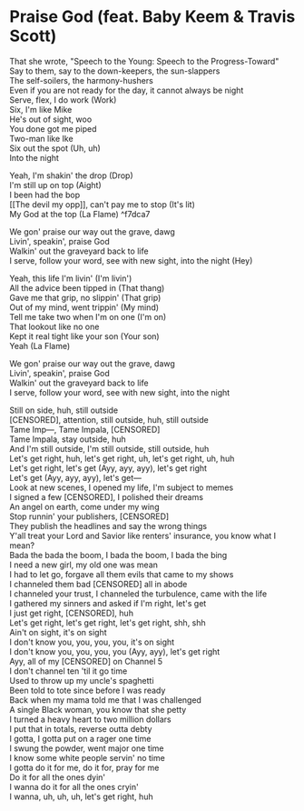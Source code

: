 # Praise God (feat. Baby Keem & Travis Scott)

That she wrote, "Speech to the Young: Speech to the Progress-Toward"  
Say to them, say to the down-keepers, the sun-slappers  
The self-soilers, the harmony-hushers  
Even if you are not ready for the day, it cannot always be night  
Serve, flex, I do work (Work)  
Six, I'm like Mike  
He's out of sight, woo  
You done got me piped  
Two-man like Ike  
Six out the spot (Uh, uh)  
Into the night  

Yeah, I'm shakin' the drop (Drop)  
I'm still up on top (Aight)  
I been had the bop  
[[The devil my opp]], can't pay me to stop (It's lit)  
My God at the top (La Flame)   ^f7dca7

We gon' praise our way out the grave, dawg  
Livin', speakin', praise God  
Walkin' out the graveyard back to life  
I serve, follow your word, see with new sight, into the night (Hey)  

Yeah, this life I'm livin' (I'm livin')  
All the advice been tipped in (That thang)  
Gave me that grip, no slippin' (That grip)  
Out of my mind, went trippin' (My mind)  
Tell me take two when I'm on one (I'm on)  
That lookout like no one  
Kept it real tight like your son (Your son)  
Yeah (La Flame)  

We gon' praise our way out the grave, dawg  
Livin', speakin', praise God  
Walkin' out the graveyard back to life  
I serve, follow your word, see with new sight, into the night  

Still on side, huh, still outside  
[CENSORED], attention, still outside, huh, still outside  
Tame Imp—, Tame Impala, [CENSORED]  
Tame Impala, stay outside, huh  
And I'm still outside, I'm still outside, still outside, huh  
Let's get right, huh, let's get right, uh, let's get right, uh, huh  
Let's get right, let's get (Ayy, ayy, ayy), let's get right  
Let's get (Ayy, ayy, ayy), let's get—  
Look at new scenes, I opened my life, I'm subject to memes  
I signed a few [CENSORED], I polished their dreams  
An angel on earth, come under my wing  
Stop runnin' your publishers, [CENSORED]  
They publish the headlines and say the wrong things  
Y'all treat your Lord and Savior like renters' insurance, you know what I mean?  
Bada the bada the boom, I bada the boom, I bada the bing  
I need a new girl, my old one was mean  
I had to let go, forgave all them evils that came to my shows  
I channeled them bad [CENSORED] all in abode  
I channeled your trust, I channeled the turbulence, came with the life  
I gathered my sinners and asked if I'm right, let's get  
I just get right, [CENSORED], huh  
Let's get right, let's get right, let's get right, shh, shh  
Ain't on sight, it's on sight  
I don't know you, you, you, you, it's on sight  
I don't know you, you, you, you (Ayy, ayy), let's get right  
Ayy, all of my [CENSORED] on Channel 5  
I don't channel ten 'til it go time  
Used to throw up my uncle's spaghetti  
Been told to tote since before I was ready  
Back when my mama told me that I was challenged  
A single Black woman, you know that she petty  
I turned a heavy heart to two million dollars  
I put that in totals, reverse outta debty  
I gotta, I gotta put on a rager one time  
I swung the powder, went major one time  
I know some white people servin' no time  
I gotta do it for me, do it for, pray for me  
Do it for all the ones dyin'  
I wanna do it for all the ones cryin'  
I wanna, uh, uh, uh, let's get right, huh
